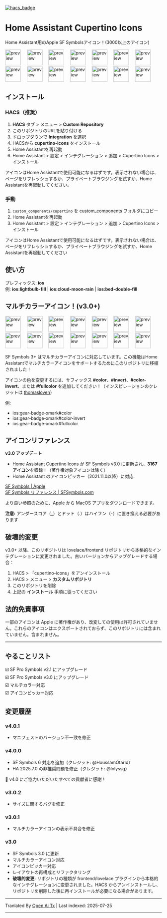 [![hacs_badge](https://img.shields.io/badge/HACS-Custom-orange.svg)](https://github.com/hacs/integration)

# Home Assistant Cupertino Icons
Home Assistant用のApple SF Symbolsアイコン！(3000以上のアイコン)

<div style="display: inline-block;">
<img src="https://github.com/menahishayan/HomeAssistant-Cupertino-Icons/blob/build-tools/readme-preview/house.svg" alt="preview"  width="50"/>
  &nbsp;&nbsp;&nbsp;
<img src="https://github.com/menahishayan/HomeAssistant-Cupertino-Icons/blob/build-tools/readme-preview/lightbulb_fill.svg" alt="preview"  width="50"/>
  &nbsp;&nbsp;&nbsp;
<img src="https://github.com/menahishayan/HomeAssistant-Cupertino-Icons/blob/build-tools/readme-preview/lightbulb.svg" alt="preview"  width="50"/>
  &nbsp;&nbsp;&nbsp;
<img src="https://github.com/menahishayan/HomeAssistant-Cupertino-Icons/blob/build-tools/readme-preview/alarm.svg" alt="preview" width="50"/>
  &nbsp;&nbsp;&nbsp;
<img src="https://github.com/menahishayan/HomeAssistant-Cupertino-Icons/blob/build-tools/readme-preview/app_badge_fill.svg" alt="preview"  width="50"/>
  &nbsp;&nbsp;&nbsp;
<img src="https://github.com/menahishayan/HomeAssistant-Cupertino-Icons/blob/build-tools/readme-preview/battery_25.svg" alt="preview"  width="50"/>
  &nbsp;&nbsp;&nbsp;
<img src="https://github.com/menahishayan/HomeAssistant-Cupertino-Icons/blob/build-tools/readme-preview/bed_double_fill.svg" alt="preview"  width="50"/>
  <br/>
<img src="https://github.com/menahishayan/HomeAssistant-Cupertino-Icons/blob/build-tools/readme-preview/camera_fill.svg" alt="preview"  width="50"/>
  &nbsp;&nbsp;&nbsp;
<img src="https://github.com/menahishayan/HomeAssistant-Cupertino-Icons/blob/build-tools/readme-preview/cloud_moon_rain.svg" alt="preview"  width="50"/>
  &nbsp;&nbsp;&nbsp;
<img src="https://github.com/menahishayan/HomeAssistant-Cupertino-Icons/blob/build-tools/readme-preview/cloud_sun.svg" alt="preview"  width="50"/>
  &nbsp;&nbsp;&nbsp;
<img src="https://github.com/menahishayan/HomeAssistant-Cupertino-Icons/blob/build-tools/readme-preview/moon_stars.svg" alt="preview"  width="50"/>
  &nbsp;&nbsp;&nbsp;
<img src="https://github.com/menahishayan/HomeAssistant-Cupertino-Icons/blob/build-tools/readme-preview/moon_zzz_fill.svg" alt="preview"  width="50"/>
  &nbsp;&nbsp;&nbsp;
<img src="https://github.com/menahishayan/HomeAssistant-Cupertino-Icons/blob/build-tools/readme-preview/person_crop_circle_badge_checkmark.svg" alt="preview"  width="50"/>
  &nbsp;&nbsp;&nbsp;
<img src="https://github.com/menahishayan/HomeAssistant-Cupertino-Icons/blob/build-tools/readme-preview/speaker_2_fill.svg" alt="preview"  width="50"/>
</div>

## インストール
### HACS（推奨）
1. **HACS** タブ > メニュー > **Custom Repository**
4. このリポジトリのURLを貼り付ける
5. ドロップダウンで **Integration** を選択
6. HACSから **cupertino-icons** をインストール
7. Home Assistantを再起動
8. Home Assistant > 設定 > インテグレーション > 追加 > Cupertino Icons > インストール

アイコンはHome Assistantで使用可能になるはずです。表示されない場合は、ページをリフレッシュするか、プライベートブラウジングを試すか、Home Assistantを再起動してください。

### 手動
1. `custom_components/cupertino` を custom_components フォルダにコピー
7. Home Assistantを再起動
8. Home Assistant > 設定 > インテグレーション > 追加 > Cupertino Icons > インストール
  
アイコンはHome Assistantで使用可能になるはずです。表示されない場合は、ページをリフレッシュするか、プライベートブラウジングを試すか、Home Assistantを再起動してください

## 使い方
プレフィックス: **ios**  
例: **ios:lightbulb-fill** | **ios:cloud-moon-rain** | **ios:bed-double-fill**

## マルチカラーアイコン！(v3.0+)
<div style="display: inline-block;">
<img src="https://github.com/menahishayan/HomeAssistant-Cupertino-Icons/blob/build-tools/readme-preview/gear-badge-xmark.svg" alt="preview"  width="50"/>
  &nbsp;&nbsp;&nbsp;
<img src="https://github.com/menahishayan/HomeAssistant-Cupertino-Icons/blob/build-tools/readme-preview/antenna-radiowaves-left-and-right-circle-fill.svg" alt="preview"  width="50"/>
  &nbsp;&nbsp;&nbsp;
<img src="https://github.com/menahishayan/HomeAssistant-Cupertino-Icons/blob/build-tools/readme-preview/aqi-high.svg" alt="preview"  width="50"/>
  &nbsp;&nbsp;&nbsp;
<img src="https://github.com/menahishayan/HomeAssistant-Cupertino-Icons/blob/build-tools/readme-preview/clock-badge-exclamationmark-fill.svg" alt="preview" width="50"/>
  &nbsp;&nbsp;&nbsp;
<img src="https://github.com/menahishayan/HomeAssistant-Cupertino-Icons/blob/build-tools/readme-preview/circle-hexagongrid-fill.svg" alt="preview"  width="50"/>
  &nbsp;&nbsp;&nbsp;
<img src="https://github.com/menahishayan/HomeAssistant-Cupertino-Icons/blob/build-tools/readme-preview/drop-circle-fill.svg" alt="preview"  width="50"/>
  &nbsp;&nbsp;&nbsp;
<img src="https://github.com/menahishayan/HomeAssistant-Cupertino-Icons/blob/build-tools/readme-preview/eye-trianglebadge-exclamationmark-fill.svg" alt="preview"  width="50"/>
  <br/>
<img src="https://github.com/menahishayan/HomeAssistant-Cupertino-Icons/blob/build-tools/readme-preview/desktopcomputer-trianglebadge-exclamationmark.svg" alt="preview"  width="50"/>
  &nbsp;&nbsp;&nbsp;
<img src="https://github.com/menahishayan/HomeAssistant-Cupertino-Icons/blob/build-tools/readme-preview/fork-knife-circle-fill.svg" alt="preview"  width="50"/>
  &nbsp;&nbsp;&nbsp;
<img src="https://github.com/menahishayan/HomeAssistant-Cupertino-Icons/blob/build-tools/readme-preview/gear-badge-questionmark.svg" alt="preview"  width="50"/>
  &nbsp;&nbsp;&nbsp;
<img src="https://github.com/menahishayan/HomeAssistant-Cupertino-Icons/blob/build-tools/readme-preview/bed-double-circle-fill.svg" alt="preview"  width="50"/>
  &nbsp;&nbsp;&nbsp;
<img src="https://github.com/menahishayan/HomeAssistant-Cupertino-Icons/blob/build-tools/readme-preview/delete-backward-fill.svg" alt="preview"  width="50"/>
  &nbsp;&nbsp;&nbsp;
<img src="https://github.com/menahishayan/HomeAssistant-Cupertino-Icons/blob/build-tools/readme-preview/gear-badge-questionmark.svg" alt="preview"  width="50"/>
  &nbsp;&nbsp;&nbsp;
<img src="https://github.com/menahishayan/HomeAssistant-Cupertino-Icons/blob/build-tools/readme-preview/waveform-badge-plus.svg" alt="preview"  width="50"/>
</div>


SF Symbols 3+ はマルチカラーアイコンに対応しています。この機能はHome Assistantでマルチカラーアイコンをサポートするためにこのリポジトリに移植されました！  

アイコンの色を変更するには、サフィックス **#color**、**#invert**、**#color-invert**、または **#fullcolor** を追加してください！（インスピレーションのクレジットは [thomasloven](https://github.com/thomasloven/hass-fontawesome)）

例:
 - ios:gear-badge-xmark#color
 - ios:gear-badge-xmark#color-invert
 - ios:gear-badge-xmark#fullcolor

## アイコンリファレンス

**v3.0 アップデート**  
 - Home Assistant Cupertino Icons が SF Symbols v3.0 に更新され、**3167 アイコン**を収録！（著作権対象アイコンは除く）  
 - Home Assistant のアイコンピッカー（2021.11.0以降）に対応  

[SF Symbols | Apple](https://developer.apple.com/sf-symbols/)  
[SF Symbols リファレンス | SFSymbols.com](https://sfsymbols.com)  

より良い参照のために、Apple から MacOS アプリをダウンロードできます。  

**注意:** アンダースコア（\_）とドット（.）はハイフン（-）に置き換える必要があります  

## 破壊的変更  
v3.0+ 以降、このリポジトリは lovelace/frontend リポジトリから本格的なインテグレーションに変更されました。古いバージョンからアップグレードする場合：  
1. HACS > 「cupertino-icons」をアンインストール  
2. HACS > メニュー > **カスタムリポジトリ**  
3. このリポジトリを削除  
4. 上記の **インストール** 手順に従ってください  

## 法的免責事項  
一部のアイコンは Apple に著作権があり、改変しての使用は許可されていません。これらのアイコンはエクスポートされておらず、このリポジトリには含まれていません。含まれません。  

<hr/>  

## やることリスト  
☑️ SF Pro Symbols v2.1 にアップグレード  
☑️ SF Pro Symbols v3.0 にアップグレード  
☑️ マルチカラー対応  
☑️ アイコンピッカー対応  

## 変更履歴  

### v4.0.1  
 - マニフェストのバージョン不一致を修正  

### v4.0.0  
 - SF Symbols 6 対応を追加（クレジット: @HoussamOtarid）  
 - HA 2025.7.0 の非推奨問題を修正（クレジット: @lnlyssg）  

🎉 v4.0 にご協力いただいたすべての貢献者に感謝！  

### v3.0.2  
 - サイズに関するバグを修正  

### v3.0.1  
 - マルチカラーアイコンの表示不具合を修正  

### v3.0  
 - SF Symbols 3.0 に更新  
 - マルチカラーアイコン対応  
 - アイコンピッカー対応  
 - レイアウトの再構成とリファクタリング  
 - **破壊的変更:** リポジトリの種類が frontend/lovelace プラグインから本格的なインテグレーションに変更されました。HACS からアンインストールし、リポジトリを削除した後に再インストールが必要になる場合があります。


---

Tranlated By [Open Ai Tx](https://github.com/OpenAiTx/OpenAiTx) | Last indexed: 2025-07-25

---
